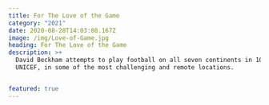 ```yaml
---
title: For The Love of the Game
category: "2021"
date: 2020-08-28T14:03:08.167Z
image: /img/Love-of-Game.jpg
heading: For The Love of the Game
description: >+
  David Beckham attempts to play football on all seven continents in 10 days for
  UNICEF, in some of the most challenging and remote locations.								


featured: true
---
```

